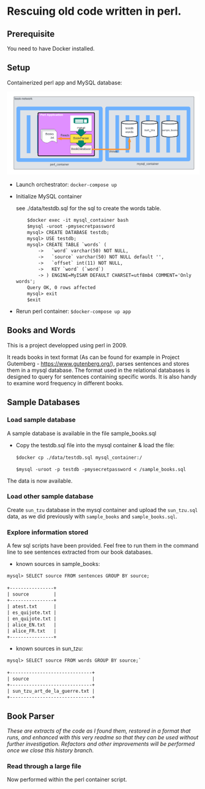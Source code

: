 # Rescuing old code written in perl.

## Prerequisite

You need to have Docker installed.

## Setup

Containerized perl app and MySQL database:

![App Architecture](./doc/book-reader-architecture.png)


- Launch orchestrator: `docker-compose up`

- Initialize MySQL container

	see ./data/testdb.sql for the sql to create the words table.

	```
		$docker exec -it mysql_container bash
		$mysql -uroot -pmysecretpassword
		mysql> CREATE DATABASE testdb;
		mysql> USE testdb;
		mysql> CREATE TABLE `words` (
		    ->   `word` varchar(50) NOT NULL,
		    ->   `source` varchar(50) NOT NULL default '',
		    ->   `offset` int(11) NOT NULL,
		    ->   KEY `word` (`word`)
		    -> ) ENGINE=MyISAM DEFAULT CHARSET=utf8mb4 COMMENT='Only words';
		Query OK, 0 rows affected
		mysql> exit
		$exit
	```

- Rerun perl container: `$docker-compose up app`

## Books and Words

This is a project developped using perl in 2009.

It reads books in text format (As can be found for example in Project Gutemberg - https://www.gutenberg.org/), parses sentences and stores them in a mysql database. The format used in the relational databases is designed to query for sentences containing specific words. It is also handy to examine word frequency in different books.

## Sample Databases

### Load sample database

A sample database is available in the file sample_books.sql
	
- Copy the testdb.sql file into the mysql container & load the file:

	`$docker cp ./data/testdb.sql mysql_container:/`

	`$mysql -uroot -p testdb -pmysecretpassword < /sample_books.sql`
	

The data is now available.


### Load other sample database

Create `sun_tzu` database in the mysql container and upload the `sun_tzu.sql` data, as we did previously with `sample_books` and `sample_books.sql`.

### Explore information stored

A few sql scripts have been provided. Feel free to run them in the command line to see sentences extracted from our book databases.

- known sources in sample_books: 

```
mysql> SELECT source FROM sentences GROUP BY source;

+----------------+
| source         |
+----------------+
| atest.txt      |
| es_quijote.txt |
| en_quijote.txt |
| alice_EN.txt   |
| alice_FR.txt   |
+----------------+
```

- known sources in sun_tzu: 


```
mysql> SELECT source FROM words GROUP BY source;`

+------------------------------+
| source                       |
+------------------------------+
| sun_tzu_art_de_la_guerre.txt |
+------------------------------+
```

## Book Parser

*These are extracts of the code as I found them, restored in a format that runs, and enhanced with this very readme so that they can be used without further investigation. Refactors and other improvements will be performed once we close this history branch.*

### Read through a large file

Now performed within the perl container script.